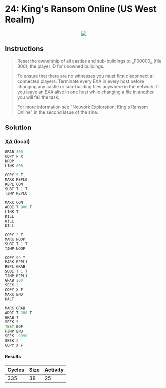 # 24: King's Ransom Online (US West Realm)

<div align="center"><img src="EXAPUNKS - King's Ransom Online (335, 38, 25, 2023-07-31-12-25-57).gif" /></div>

## Instructions
> ﻿Reset the ownership of all castles and sub-buildings to ‗P00000‗ (file 300), the player ID for unowned buildings.
> 
> To ensure that there are no witnesses you must first disconnect all connected players. Terminate every EXA in every host before changing any castle or sub-building files anywhere in the network. If you leave an EXA alive in one host while changing a file in another you will fail the task.
> 
> For more information see "Network Exploration: King's Ransom Online" in the second issue of the zine.

## Solution

### [XA](XA.exa) (local)
```asm
GRAB 300
COPY F X
DROP
LINK 800

COPY 5 T
MARK REPL0
REPL CON
SUBI T 1 T
TJMP REPL0

MARK CON
ADDI T 800 T
LINK T
KILL
KILL
KILL

COPY 2 T
MARK NOOP
SUBI T 1 T
TJMP NOOP

COPY 99 T
MARK REPL1
REPL GRAB
SUBI T 1 T
TJMP REPL1
GRAB 200
SEEK 2
COPY X F
MARK END
HALT

MARK GRAB
ADDI T 200 T
GRAB T
SEEK 5
TEST EOF
FJMP END
SEEK -9999
SEEK 2
COPY X F
```

#### Results
| Cycles | Size | Activity |
|--------|------|----------|
| 335    | 38   | 25       |
